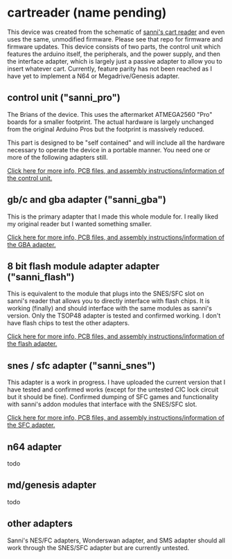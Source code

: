 # cartreader (name pending)

This device was created from the schematic of [sanni's cart reader](https://github.com/sanni/cartreader) and even uses the same, unmodified firmware. Please see that repo for firmware and firmware updates. This device consists of two parts, the control unit which features the arduino itself, the peripherals, and the power supply, and then the interface adapter, which is largely just a passive adapter to allow you to insert whatever cart. Currently, feature parity has not been reached as I have yet to implement a N64 or Megadrive/Genesis adapter. 

## control unit ("sanni_pro")

The Brians of the device. This uses the aftermarket ATMEGA2560 "Pro" boards for a smaller footprint. The actual hardware is largely unchanged from the original Arduino Pros but the footprint is massively reduced. 

This part is designed to be "self contained" and will include all the hardware necessary to operate the device in a portable manner. You need one or more of the following adapters still. 

[Click here for more info, PCB files, and assembly instructions/information of the control unit.](PCB%20Files/control%20unit)


## gb/c and gba adapter ("sanni_gba")

This is the primary adapter that I made this whole module for. I really liked my original reader but I wanted something smaller. 

[Click here for more info, PCB files, and assembly instructions/information of the GBA adapter.](PCB%20Files/adapters/sanni_gba_shield)

## 8 bit flash module adapter adapter ("sanni_flash")

This is equivalent to the module that plugs into the SNES/SFC slot on sanni's reader that allows you to directly interface with flash chips. It is working (finally) and should interface with the same modules as sanni's version. Only the TSOP48 adapter is tested and confirmed working. I don't have flash chips to test the other adapters. 

[Click here for more info, PCB files, and assembly instructions/information of the flash adapter.](PCB%20Files/adapters/sanni_flash_shield)

## snes / sfc adapter ("sanni_snes")

This adapter is a work in progress. I have uploaded the current version that I have tested and confirmed works (except for the untested CIC lock circuit but it should be fine). Confirmed dumping of SFC games and functionality with sanni's addon modules that interface with the SNES/SFC slot. 

[Click here for more info, PCB files, and assembly instructions/information of the SFC adapter.](PCB%20Files/adapters/sanni_snes_shield)

## n64 adapter

todo

## md/genesis adapter

todo

## other adapters

Sanni's NES/FC adapters, Wonderswan adapter, and SMS adapter should all work through the SNES/SFC adapter but are currently untested. 

